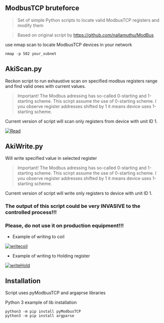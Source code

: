 ## ModbusTCP bruteforce
>Set of simple Python scripts to locate valid ModbusTCP registers and modify them

>Based on original script by https://github.com/nallamuthu/ModBus

use nmap scan to locate ModbusTCP devices in your network
```shell
nmap -p 502 your_subnet
```
## AkiScan.py
Reckon script to run exhaustive scan on specified modbus registers range and find valid ones with current values.

> Important! The Modbus adressing has so-called 0-starting and 1-starting scheme. This scirpt assume the use of 0-starting scheme. I you observe register addresses shifted by 1 it means device uses 1-starting scheme.

Current version of script will scan only registers from device with unit ID 1.

<a href="https://github.com/akiUp/modbus_brutforce"><img src="https://github.com/akiUp/modbus_bruteforce/blob/master/AkiScan.PNG" title="Bruteforce script" alt="Read"></a>

## AkiWrite.py 
Will write specified value in selected register

> Important! The Modbus adressing has so-called 0-starting and 1-starting scheme. This scirpt assume the use of 0-starting scheme. I you observe register addresses shifted by 1 it means device uses 1-starting scheme.

Current version of script will write only registers to device with unit ID 1.
### The output of this script could be very INVASIVE to the controlled process!!!

### Please, do not use it on production equipment!!!
- Example of writing to coil

<a href="https://github.com/akiUp/modbus_brutforce"><img src="https://github.com/akiUp/modbus_bruteforce/blob/master/AkiWrite Coils.PNG" title="Bruteforce script" alt="writecoil"></a>
- Example of writing to Holding register

<a href="https://github.com/akiUp/modbus_brutforce"><img src="https://github.com/akiUp/modbus_bruteforce/blob/master/AkiWrite Holding.PNG" title="Bruteforce script" alt="writeHold"></a>
## Installation
Script uses pyModbusTCP and argaprse libraries

Python 3 example of lib installation
```shell
python3 -m pip install pyModbusTCP
python3 -m pip install argparse
```
